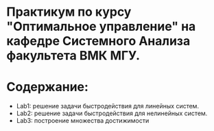 # Практикум по курсу "Оптимальное управление" на кафедре Системного Анализа факультета ВМК МГУ.
# Содержание:
- Lab1: решение задачи быстродействия для линейных систем.
- Lab2: решение задачи быстродействия для нелинейных систем.
- Lab3: построение множества достижимости
